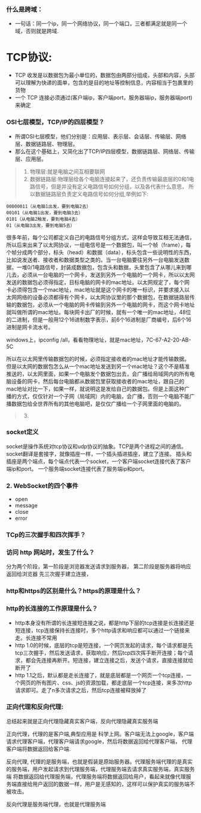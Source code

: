### 什么是跨域：
* 一句话：同一个ip，同一个网络协议，同一个端口，三者都满足就是同一个域，否则就是跨域.  

# TCP协议:
* TCP 收发是以数据包为最小单位的，数据包由两部分组成，头部和内容，头部可以理解为快递的面单，包含的是目的地址等控制信息，内容相当于包裹里的货物
* 一个 TCP 连接必须通过(客户端ip，客户端port，服务器端ip，服务器端port)来确定

### OSI七层模型，TCP/IP的四层模型？
* 所谓OSI七层模型，他们分别是：应用层、表示层、会话层、传输层、网络层、数据链路层、物理层。
* 那么在这个基础上，又简化出了TCP/IP四层模型，数据链路层、网络层、传输层、应用层。
>1. 物理层:就是电脑之间互相要联网
>2. 数据链路层:物理层给各个电脑连接起来了，还负责传输最底层的0和1电路信号，但是并没有定义电路信号如何分组，以及各代表什么意思，
所以数据链路层负责定义电路信号如何分组,举例如下:
```
00000011（从电脑1出发，要到电脑2去）
00101（从电脑1出发，要到电脑3去）
0101（从电脑2触发，要到电脑4去）
01（从电脑3出发，要到电脑5去）
```
很多年前，每个公司都定义自己的电路信号分组方式，这样会导致互相无法通信，所以后来出来了以太网协议，一组电信号是一个数据包，叫一个帧（frame），每个帧分成两个部分，标头（head）和数据（data），标头包含一些说明性的东西，比如说发送者、接收者和数据类型之类的。当一台电脑要往另外一台电脑发送数据，一堆0/1电路信号，封装成数据包，包含头和数据，头里包含了从哪儿来到哪儿去，必须从一台电脑的一个网卡，发送到另外一个电脑的一个网卡，所以以太网发送的数据包必须得指定，目标电脑的网卡的mac地址。以太网规定了，每个网卡必须得包含一个mac地址，mac地址就是这个网卡的唯一标识，并要求接入以太网网络的设备必须都得有个网卡，以太网协议里的那个数据包，在数据链路层传输的数据包，必须从一个电脑的网卡传输到另外一个电脑的网卡，而这个网卡地址就叫做所谓的mac地址。每块网卡出厂的时候，就有一个唯一的mac地址，48位的二进制，但是一般用12个16进制数字表示，前6个16进制是厂商编号，后6个16进制是网卡流水号。
 
windows上，ipconfig /all，看看物理地址，就是mac地址，7C-67-A2-20-AB-5C
 
所以在以太网里传输数据包的时候，必须指定接收者的mac地址才能传输数据。但是以太网的数据包怎么从一个mac地址发送到另一个mac地址？这个不是精准推送的，以太网里面，如果一个电脑发个数据包出去，会广播给局域网内的所有电脑设备的网卡，然后每台电脑都从数据包里获取接收者的mac地址，跟自己的mac地址对比一下，如果一样，就说明这是发给自己的数据包。但是上面这种广播的方式，仅仅针对一个子网（局域网）内的电脑，会广播，否则一个电脑不能广播数据包给全世界所有的其他电脑吧，是仅仅广播给一个子网里面的电脑的。
>3. 
### socket定义
socket是操作系统对tcp协议和udp协议的抽象。TCP是两个进程之间的通信。socket翻译是套接字，就像插座一样，一个插头插进插座，建立了连接。
插头和插座是两个端点，每个端点代表一个socket，一个客户端socket连接代表了客户端ip和port。
一个服务端socket连接代表了服务端ip和port。

### 2. WebSocket的四个事件
* open
* message
* close
* error

### TCp的三次握手和四次挥手？


### 访问 http 网站时，发生了什么？
分为两个阶段，第一阶段是浏览器发送请求到服务器， 第二阶段是服务器将响应返回给浏览器
先三次握手建立连接，

### http和https的区别是什么？https的原理是什么？

### http的长连接的工作原理是什么？
* http本身没有所谓的长连接短连接之说，都是http下层的tcp连接是长连接还是短连接，tcp连接保持长连接时，多个http请求和响应都可以通过一个链接来走。长连接不常用
* http 1.0的时候，底层的tcp是短连接，一个网页发起的请求，每个请求都是先tcp三次握手，然后发送请求，获取响应，然后tcp四次挥手断开连接；每个请求，都会先连接再断开。短连接，建立连接之后，发送个请求，直接连接就给断开了
* http 1.1之后，默认都是走长连接了，就是底层都是一个网页一个tcp连接，一个网页的所有图片、css、js的资源加载，都走底层一个tcp连接，来多次http请求即可。走了n多次请求之后，然后tcp连接被释放掉了

### 正向代理和反向代理:
总结起来就是正向代理隐藏真实客户端，反向代理隐藏真实服务端  

正向代理，代理的是客户端,典型应用是 科学上网。客户端无法上google，客户端请求代理客户端，代理客户端请求google，然后将数据返回给代理客户端，
代理客户端将数据返回给客户端.  

反向代理, 代理的是服务端，也就是假装是原始服务器。代理服务端代理的是真实的服务端，用户发起请求到代理服务端，代理服务端去请求真实服务端，真实服务端
将数据返回给代理服务端，代理服务端将数据返回给用户，看起来就像代理服务端直接给用户返回的数据一样，用户是无感知的，这样可以保护真实的服务端不被攻击。  

反向代理是服务端代理，也就是代理服务端

